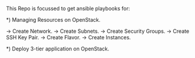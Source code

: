 This Repo is focussed to get ansible playbooks for:

*) Managing Resources on OpenStack.

-> Create Network.
-> Create Subnets.
-> Create Security Groups.
-> Create SSH Key Pair.
-> Create Flavor.
-> Create Instances.

*) Deploy 3-tier application on OpenStack.

